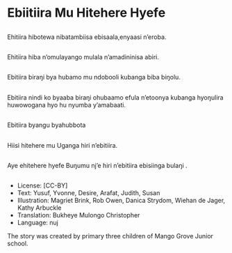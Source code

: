 # Ebiitiira Mu Hitehere Hyefe

##
Ehitiira hibotewa nibatambiisa ebisaala,enyaasi
n’eroba.

##
Ehitiira hiba n’omulayango mulala
n’amadininisa abiri.

##
Ebitiira biraŋi bya hubamo mu ndobooli
kubanga biba biŋolu.

##
Ebitiira nindi ko byaaba biraŋi ohubaamo efula
n’etoonya kubanga hyoŋulira huwowogana hyo
hu nyumba y’amabaati.

##
Ebitiira byangu byahubbota

##
Hiisi hitehere mu Uganga hiri n’ebitiira.

##
Aye ehitehere hyefe Buŋumu nj’e hiri n’ebitiira
ebisiinga bulaŋi .

##
* License: [CC-BY]
* Text: Yusuf, Yvonne, Desire, Arafat, Judith, Susan
* Illustration: Magriet Brink, Rob Owen, Danica Strydom, Wiehan de Jager, Kathy Arbuckle
* Translation: Bukheye Mulongo Christopher
* Language: nuj

The story was created by primary
three children of Mango Grove
Junior school.

